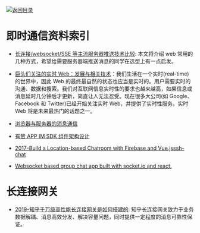 [![返回目录](https://user-images.githubusercontent.com/5803001/38079637-ff0abcf0-3371-11e8-9b76-ad651620afc7.jpg)](https://github.com/wx-chevalier/Awesome-Lists)

# 即时通信资料索引

- [长连接/websocket/SSE 等主流服务器推送技术比较](https://zhuanlan.zhihu.com/p/31297574): 本文将介绍 web 常用的几种方式，希望给需要服务器端推送消息的同学在选型上有一点启发。

* [巨头们关注的实时 Web：发展与相关技术](https://parg.co/UGB)：我们生活在一个实时(real-time)的世界中，因此 Web 的最终最自然的状态也应当是实时的。用户需要实时的沟通、数据和搜索。我们对互联网信息实时性的要求也越来越高，如果信息或消息延时几分钟后才更新，简直让人无法忍受。现在很多大公司(如 Google、Facebook 和 Twitter)已经开始关注实时 Web，并提供了实时性服务。实时 Web 将是未来最热门的话题之一。

- [浏览器与服务器的消息通信](http://blog.brucefeng.info/post/brower-server-msg)

- [有赞 APP IM SDK 组件架构设计](http://tech.youzan.com/you-zan-im-sdk-ke-hu-duan-she-ji/)

* [2017-Build a Location-based Chatroom with Firebase and Vue.js](https://parg.co/bLH)[ssh-chat](https://github.com/shazow/ssh-chat)

- [Websocket based group chat app built with socket.io and react.](https://github.com/justadudewhohacks/websocket-chat)

# 长连接网关

- [2019-知乎千万级高性能长连接网关是如何搭建的](https://mp.weixin.qq.com/s/gF2kyUtYQb53l10hln2I1g?from=groupmessage&isappinstalled=0): 知乎长连接网关致力于业务数据解耦、消息高效分发、解决容量问题，同时提供一定程度的消息可靠性保证。